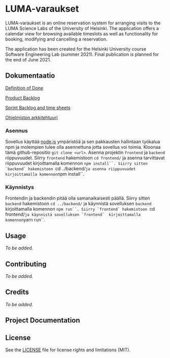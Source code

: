 # LUMA-varaukset

LUMA-varaukset is an online reservation system for arranging visits to the LUMA Science Labs of the University of Helsinki. The application offers a calendar view for browsing available timeslots as well as functionality for booking, modifying and cancelling a reservation.

The application has been created for the Helsinki University course Software Engineering Lab (summer 2021). Final publication is planned for the end of June 2021.


## Dokumentaatio

[Definition of Done](https://github.com/lumawelhot/Luma-varaukset/blob/main/docs/definition_of_done.md)

[Product Backlog](https://docs.google.com/spreadsheets/d/1jKcC4YyXZ3QNNSCfvvapEfwdzT-gH4OzLNnMJK1LMGA/edit?usp=sharing)

[Sprint Backlog and time sheets](https://docs.google.com/spreadsheets/d/1QTQyVfhW5SEzO3SSph0t2J4dzxE0-PgdmP1BX4H8VZk/edit?usp=sharing)

[Ohjelmiston arkkitehtuuri](./docs/architecture.png)


### Asennus
Sovellus käyttää [node.js](nodejs.org/) ympäristöä ja
sen pakkausten hallintaan työkalua npm ja molempien tulee olla asennettuna
jotta sovellus voi toimia.
Kloonaa tämä github-repositio ```git clone <url>```.
Asenna projektin `frontend` ja `backend` riippuvuudet.
Siirry `frontend` hakemistoon ```cd frontend/``` ja asenna tarvittavat riippuvuudet kirjoittamalla komennon ```npm install``.
Siirry sitten `backend` hakemistoon ```cd ../backend/``` ja asenna riippuvuudet kirjoittamalla komennon ```npm install``.

### Käynnistys
Frontendin ja backendin pitää olla samanaikaisesti päällä.
Siirry sitten `backend` hakemistoon ```cd ../backend/``` ja käynnistä sovelluksen `backend`  kirjoittamalla komennon ```npm run``.
Siirry `frontend` hakemistoon ```cd frontend/``` ja käynnistä sovelluksen `frontend`  kirjoittamalla komennon ```yarn run``.

## Usage

_To be added._

## Contributing

_To be added._

## Credits

_To be added._

## Project Documentation

## License

See the [LICENSE](LICENSE.md) file for license rights and limitations (MIT).
